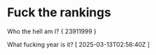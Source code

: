 # Fuck the rankings

Who the hell am I?
{ 23911999 }

What fucking year is it?
[ 2025-03-13T02:56:40Z ]
